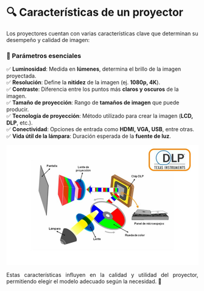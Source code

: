 # 🔍 Características de un proyector  

<p align="justify">
Los proyectores cuentan con varias características clave que determinan su desempeño y calidad de imagen:  
</p>

### 📌 Parámetros esenciales  

✅ **Luminosidad**: Medida en **lúmenes**, determina el brillo de la imagen proyectada.  
✅ **Resolución**: Define la **nitidez** de la imagen (ej. **1080p, 4K**).  
✅ **Contraste**: Diferencia entre los puntos más **claros y oscuros** de la imagen.  
✅ **Tamaño de proyección**: Rango de **tamaños de imagen** que puede producir.  
✅ **Tecnología de proyección**: Método utilizado para crear la imagen (**LCD, DLP**, etc.).  
✅ **Conectividad**: Opciones de entrada como **HDMI, VGA, USB**, entre otras.  
✅ **Vida útil de la lámpara**: Duración esperada de la **fuente de luz**.  

![partes de un proyector](img/esquema-proyector-dlp.jpg)

<p align="justify">
Estas características influyen en la calidad y utilidad del proyector, permitiendo elegir el modelo adecuado según la necesidad. 🎥  
</p>
